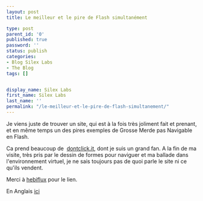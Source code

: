 ```yaml
---
layout: post
title: Le meilleur et le pire de Flash simultanément

type: post
parent_id: '0'
published: true
password: ''
status: publish
categories:
- Blog Silex Labs
- The Blog
tags: []


display_name: Silex Labs
first_name: Silex Labs
last_name: ''
permalink: "/le-meilleur-et-le-pire-de-flash-simultanement/"
---
```


Je viens juste de trouver un site, qui est à la fois très joliment fait et prenant, et en même temps un des pires exemples de Grosse Merde pas Navigable en Flash.



Ca prend beaucoup de  [dontclick.it](http://dontclick.it), dont je suis un grand fan. A la fin de ma visite, très pris par le dessin de formes pour naviguer et ma ballade dans l'environnement virtuel, je ne sais toujours pas de quoi parle le site ni ce qu'ils vendent.

Merci à [hebiflux](http://www.hebiflux.com/blog/2009/06/09/arkplus-dessiner-cest-naviguer/) pour le lien.

En Anglais [ici](http://arielsommeria.com/blog/2009/06/10/flash-at-its-best-and-its-worst-simultaneously/)